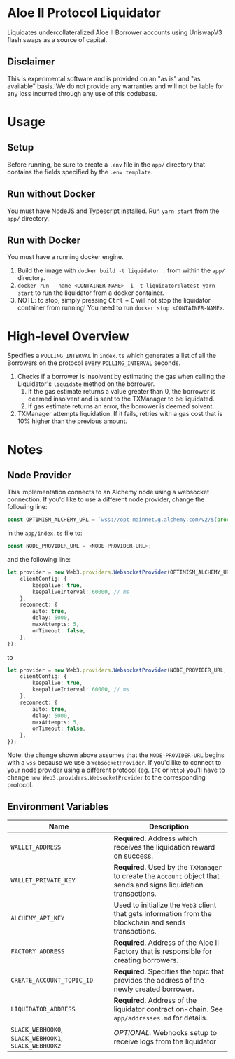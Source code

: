 # Aloe II Protocol Liquidator

Liquidates undercollateralized Aloe II Borrower accounts using UniswapV3 flash swaps as a source of capital. 

## Disclaimer
This is experimental software and is provided on an "as is" and "as available" basis. We do not provide any warranties and will not be liable for any loss incurred through any use of this codebase.

# Usage
## Setup
Before running, be sure to create a `.env` file in the `app/` directory that contains the fields specified by the `.env.template`.

## Run without Docker
You must have NodeJS and Typescript installed. Run `yarn start` from the `app/` directory.

## Run with Docker
You must have a running docker engine.
1. Build the image with `docker build -t liquidator .` from within the `app/` directory.
2. `docker run --name <CONTAINER-NAME> -i -t liquidator:latest yarn start` to run the liquidator from a docker container.
3. NOTE: to stop, simply pressing <kbd>Ctrl</kbd> + <kbd>C</kbd> will not stop the liquidator container from running! You need to run `docker stop <CONTAINER-NAME>`.

# High-level Overview
Specifies a `POLLING_INTERVAL` in `index.ts` which generates a list of all the Borrowers on the protocol every `POLLING_INTERVAL` seconds. 
1. Checks if a borrower is insolvent by estimating the gas when calling the Liquidator's `liquidate` method on the borrower. 
    1. If the gas estimate returns a value greater than 0, the borrower is deemed insolvent and is sent to the TXManager to be liquidated. 
    2. If gas estimate returns an error, the borrower is deemed solvent.
2. TXManager attempts liquidation. If it fails, retries with a gas cost that is 10% higher than the previous amount.

# Notes
## Node Provider
This implementation connects to an Alchemy node using a websocket connection. If you'd like to use a different node provider, change the following line:
```typescript
const OPTIMISM_ALCHEMY_URL = `wss://opt-mainnet.g.alchemy.com/v2/${process.env.ALCHEMY_API_KEY!}`;
``` 
in the `app/index.ts` file to:

```typescript
const NODE_PROVIDER_URL = <NODE-PROVIDER-URL>;
``` 

and the following line: 
```typescript
let provider = new Web3.providers.WebsocketProvider(OPTIMISM_ALCHEMY_URL, {
    clientConfig: {
        keepalive: true,
        keepaliveInterval: 60000, // ms
    },
    reconnect: {
        auto: true,
        delay: 5000,
        maxAttempts: 5,
        onTimeout: false,
    },
});
```
to

```typescript
let provider = new Web3.providers.WebsocketProvider(NODE_PROVIDER_URL, {
    clientConfig: {
        keepalive: true,
        keepaliveInterval: 60000, // ms
    },
    reconnect: {
        auto: true,
        delay: 5000,
        maxAttempts: 5,
        onTimeout: false,
    },
});
```
Note: the change shown above assumes that the `NODE-PROVIDER-URL` begins with a `wss` because we use a `WebsocketProvider`. If you'd like to connect to your node provider using a different protocol (eg. `IPC` or `http`) you'll have to change `new Web3.providers.WebsocketProvider` to the corresponding protocol.

## Environment Variables
| Name      | Description |
| ----------- | ----------- |
| `WALLET_ADDRESS` | **Required**. Address which receives the liquidation reward on success. |
| `WALLET_PRIVATE_KEY` | **Required**. Used by the `TXManager` to create the `Account` object that sends and signs liquidation transactions. |
| `ALCHEMY_API_KEY` | Used to initialize the `Web3` client that gets information from the blockchain and sends transactions.|
| `FACTORY_ADDRESS` | **Required**. Address of the Aloe II Factory that is responsible for creating borrowers.|
| `CREATE_ACCOUNT_TOPIC_ID` | **Required**. Specifies the topic that provides the address of the newly created borrower. |
| `LIQUIDATOR_ADDRESS` | **Required**. Address of the liquidator contract on-chain. See `app/addresses.md` for details. |
| `SLACK_WEBHOOK0`, `SLACK_WEBHOOK1`, `SLACK_WEBHOOK2` | *OPTIONAL.* Webhooks setup to receive logs from the liquidator |